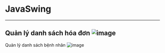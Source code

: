 # JavaSwing
-------------------------

Quản lý danh sách hóa đơn
![image](https://user-images.githubusercontent.com/85973353/235420315-934aa2ad-cb66-4af5-b3e1-abe268cfb15a.png)
---------------------------------------------------------------------------------------------------------------
Quản lý danh sách bệnh nhân
![image](https://user-images.githubusercontent.com/85973353/235558218-5b325b6d-5058-4d45-b0ea-25aa47600c95.png)



